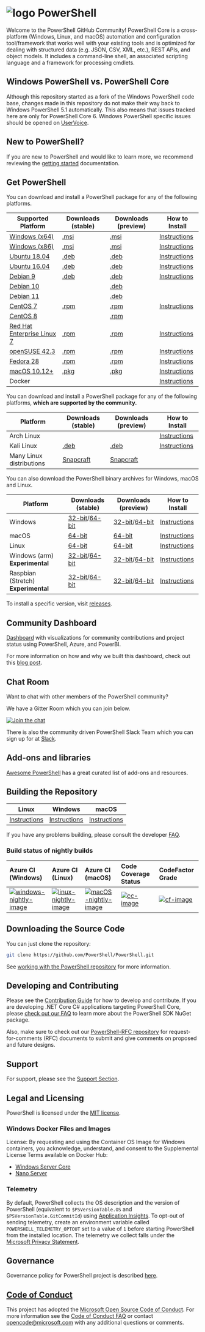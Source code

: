 # ![logo][] PowerShell

Welcome to the PowerShell GitHub Community!
PowerShell Core is a cross-platform (Windows, Linux, and macOS) automation and configuration tool/framework that works well with your existing tools and is optimized
for dealing with structured data (e.g. JSON, CSV, XML, etc.), REST APIs, and object models.
It includes a command-line shell, an associated scripting language and a framework for processing cmdlets.

[logo]: https://raw.githubusercontent.com/PowerShell/PowerShell/master/assets/ps_black_64.svg?sanitize=true

## Windows PowerShell vs. PowerShell Core

Although this repository started as a fork of the Windows PowerShell code base, changes made in this repository do not make their way back to Windows PowerShell 5.1 automatically.
This also means that issues tracked here are only for PowerShell Core 6.
Windows PowerShell specific issues should be opened on [UserVoice][].

[UserVoice]: https://windowsserver.uservoice.com/forums/301869-powershell

## New to PowerShell?

If you are new to PowerShell and would like to learn more, we recommend reviewing the [getting started][] documentation.

[getting started]: https://github.com/PowerShell/PowerShell/tree/master/docs/learning-powershell

## Get PowerShell

You can download and install a PowerShell package for any of the following platforms.

| Supported Platform                         | Downloads (stable)      | Downloads (preview)   | How to Install                |
| -------------------------------------------| ------------------------| ----------------------| ------------------------------|
| [Windows (x64)][corefx-win]                | [.msi][rl-windows-64]   | [.msi][pv-windows-64] | [Instructions][in-windows]    |
| [Windows (x86)][corefx-win]                | [.msi][rl-windows-86]   | [.msi][pv-windows-86] | [Instructions][in-windows]    |
| [Ubuntu 18.04][corefx-linux]               | [.deb][rl-ubuntu18]     | [.deb][pv-ubuntu18]   | [Instructions][in-ubuntu18]   |
| [Ubuntu 16.04][corefx-linux]               | [.deb][rl-ubuntu16]     | [.deb][pv-ubuntu16]   | [Instructions][in-ubuntu16]   |
| [Debian 9][corefx-linux]                   | [.deb][rl-debian9]      | [.deb][pv-debian9]    | [Instructions][in-deb9]       |
| [Debian 10][corefx-linux]                  |                         | [.deb][pv-debian10]   |                               |
| [Debian 11][corefx-linux]                  |                         | [.deb][pv-debian11]   |                               |
| [CentOS 7][corefx-linux]                   | [.rpm][rl-centos]       | [.rpm][pv-centos]     | [Instructions][in-centos]     |
| [CentOS 8][corefx-linux]                   |                         | [.rpm][pv-centos8]    |                               |
| [Red Hat Enterprise Linux 7][corefx-linux] | [.rpm][rl-centos]       | [.rpm][pv-centos]     | [Instructions][in-rhel7]      |
| [openSUSE 42.3][corefx-linux]              | [.rpm][rl-centos]       | [.rpm][pv-centos]     | [Instructions][in-opensuse]   |
| [Fedora 28][corefx-linux]                  | [.rpm][rl-centos]       | [.rpm][pv-centos]     | [Instructions][in-fedora]     |
| [macOS 10.12+][corefx-macos]               | [.pkg][rl-macos]        | [.pkg][pv-macos]      | [Instructions][in-macos]      |
| Docker                                     |                         |                       | [Instructions][in-docker]     |

You can download and install a PowerShell package for any of the following platforms, **which are supported by the community.**

| Platform                 | Downloads (stable)      | Downloads (preview)           | How to Install                |
| -------------------------| ------------------------| ----------------------------- | ------------------------------|
| Arch Linux               |                         |                               | [Instructions][in-archlinux]  |
| Kali Linux               | [.deb][rl-ubuntu16]     | [.deb][pv-ubuntu16]           | [Instructions][in-kali]       |
| Many Linux distributions | [Snapcraft][rl-snap]    | [Snapcraft][pv-snap]          |                               |

You can also download the PowerShell binary archives for Windows, macOS and Linux.

| Platform                            | Downloads (stable)                               | Downloads (preview)                             | How to Install                                 |
| ------------------------------------| ------------------------------------------------ | ------------------------------------------------| -----------------------------------------------|
| Windows                             | [32-bit][rl-winx86-zip]/[64-bit][rl-winx64-zip]  | [32-bit][pv-winx86-zip]/[64-bit][pv-winx64-zip] | [Instructions][in-windows-zip]                 |
| macOS                               | [64-bit][rl-macos-tar]                           | [64-bit][pv-macos-tar]                          | [Instructions][in-tar-macos]                   |
| Linux                               | [64-bit][rl-linux-tar]                           | [64-bit][pv-linux-tar]                          | [Instructions][in-tar-linux]                   |
| Windows (arm) **Experimental**      | [32-bit][rl-winarm]/[64-bit][rl-winarm64]        | [32-bit][pv-winarm]/[64-bit][pv-winarm64]       | [Instructions][in-arm]                         |
| Raspbian (Stretch) **Experimental** | [32-bit][rl-raspbian]/[64-bit][rl-raspbian64]    | [32-bit][pv-arm32]/[64-bit][pv-arm64]           | [Instructions][in-raspbian]                    |

[rl-windows-64]: https://github.com/PowerShell/PowerShell/releases/download/v6.2.3/PowerShell-6.2.3-win-x64.msi
[rl-windows-86]: https://github.com/PowerShell/PowerShell/releases/download/v6.2.3/PowerShell-6.2.3-win-x86.msi
[rl-ubuntu18]: https://github.com/PowerShell/PowerShell/releases/download/v6.2.3/powershell_6.2.3-1.ubuntu.18.04_amd64.deb
[rl-ubuntu16]: https://github.com/PowerShell/PowerShell/releases/download/v6.2.3/powershell_6.2.3-1.ubuntu.16.04_amd64.deb
[rl-debian9]: https://github.com/PowerShell/PowerShell/releases/download/v6.2.3/powershell_6.2.3-1.debian.9_amd64.deb
[rl-centos]: https://github.com/PowerShell/PowerShell/releases/download/v6.2.3/powershell-6.2.3-1.rhel.7.x86_64.rpm
[rl-macos]: https://github.com/PowerShell/PowerShell/releases/download/v6.2.3/powershell-6.2.3-osx-x64.pkg
[rl-winarm]: https://github.com/PowerShell/PowerShell/releases/download/v6.2.3/PowerShell-6.2.3-win-arm32.zip
[rl-winarm64]: https://github.com/PowerShell/PowerShell/releases/download/v6.2.3/PowerShell-6.2.3-win-arm64.zip
[rl-winx86-zip]: https://github.com/PowerShell/PowerShell/releases/download/v6.2.3/PowerShell-6.2.3-win-x86.zip
[rl-winx64-zip]: https://github.com/PowerShell/PowerShell/releases/download/v6.2.3/PowerShell-6.2.3-win-x64.zip
[rl-macos-tar]: https://github.com/PowerShell/PowerShell/releases/download/v6.2.3/powershell-6.2.3-osx-x64.tar.gz
[rl-linux-tar]: https://github.com/PowerShell/PowerShell/releases/download/v6.2.3/powershell-6.2.3-linux-x64.tar.gz
[rl-raspbian]: https://github.com/PowerShell/PowerShell/releases/download/v6.2.3/powershell-6.2.3-linux-arm32.tar.gz
[rl-raspbian64]: https://github.com/PowerShell/PowerShell/releases/download/v6.2.3/powershell-6.2.3-linux-arm64.tar.gz
[rl-snap]: https://snapcraft.io/powershell

[pv-windows-64]: https://github.com/PowerShell/PowerShell/releases/download/v7.0.0-preview.6/PowerShell-7.0.0-preview.6-win-x64.msi
[pv-windows-86]: https://github.com/PowerShell/PowerShell/releases/download/v7.0.0-preview.6/PowerShell-7.0.0-preview.6-win-x86.msi
[pv-ubuntu18]: https://github.com/PowerShell/PowerShell/releases/download/v7.0.0-preview.6/powershell-preview_7.0.0-preview.6-1.ubuntu.18.04_amd64.deb
[pv-ubuntu16]: https://github.com/PowerShell/PowerShell/releases/download/v7.0.0-preview.6/powershell-preview_7.0.0-preview.6-1.ubuntu.16.04_amd64.deb
[pv-debian9]: https://github.com/PowerShell/PowerShell/releases/download/v7.0.0-preview.6/powershell-preview_7.0.0-preview.6-1.debian.9_amd64.deb
[pv-debian10]: https://github.com/PowerShell/PowerShell/releases/download/v7.0.0-preview.6/powershell-preview_7.0.0-preview.6-1.debian.10_amd64.deb
[pv-debian11]: https://github.com/PowerShell/PowerShell/releases/download/v7.0.0-preview.6/powershell-preview_7.0.0-preview.6-1.debian.11_amd64.deb
[pv-centos]: https://github.com/PowerShell/PowerShell/releases/download/v7.0.0-preview.6/powershell-preview-7.0.0_preview.6-1.rhel.7.x86_64.rpm
[pv-centos8]: https://github.com/PowerShell/PowerShell/releases/download/v7.0.0-preview.6/powershell-preview-7.0.0_preview.6-1.centos.8.x86_64.rpm
[pv-macos]: https://github.com/PowerShell/PowerShell/releases/download/v7.0.0-preview.6/powershell-7.0.0-preview.6-osx-x64.pkg
[pv-winarm]: https://github.com/PowerShell/PowerShell/releases/download/v7.0.0-preview.6/PowerShell-7.0.0-preview.6-win-arm32.zip
[pv-winarm64]: https://github.com/PowerShell/PowerShell/releases/download/v7.0.0-preview.6/PowerShell-7.0.0-preview.6-win-arm64.zip
[pv-winx86-zip]: https://github.com/PowerShell/PowerShell/releases/download/v7.0.0-preview.6/PowerShell-7.0.0-preview.6-win-x86.zip
[pv-winx64-zip]: https://github.com/PowerShell/PowerShell/releases/download/v7.0.0-preview.6/PowerShell-7.0.0-preview.6-win-x64.zip
[pv-macos-tar]: https://github.com/PowerShell/PowerShell/releases/download/v7.0.0-preview.6/powershell-7.0.0-preview.6-osx-x64.tar.gz
[pv-linux-tar]: https://github.com/PowerShell/PowerShell/releases/download/v7.0.0-preview.6/powershell-7.0.0-preview.6-linux-x64.tar.gz
[pv-arm32]: https://github.com/PowerShell/PowerShell/releases/download/v7.0.0-preview.6/powershell-7.0.0-preview.6-linux-arm32.tar.gz
[pv-arm64]: https://github.com/PowerShell/PowerShell/releases/download/v7.0.0-preview.6/powershell-7.0.0-preview.6-linux-arm64.tar.gz
[pv-snap]: https://snapcraft.io/powershell-preview

[in-windows]: https://docs.microsoft.com/powershell/scripting/install/installing-powershell-core-on-windows?view=powershell-6
[in-ubuntu14]: https://docs.microsoft.com/powershell/scripting/install/installing-powershell-core-on-linux?view=powershell-6#ubuntu-1404
[in-ubuntu16]: https://docs.microsoft.com/powershell/scripting/install/installing-powershell-core-on-linux?view=powershell-6#ubuntu-1604
[in-ubuntu18]: https://docs.microsoft.com/powershell/scripting/install/installing-powershell-core-on-linux?view=powershell-6#ubuntu-1804
[in-deb9]: https://docs.microsoft.com/powershell/scripting/install/installing-powershell-core-on-linux?view=powershell-6#debian-9
[in-centos]: https://docs.microsoft.com/powershell/scripting/install/installing-powershell-core-on-linux?view=powershell-6#centos-7
[in-rhel7]: https://docs.microsoft.com/powershell/scripting/install/installing-powershell-core-on-linux?view=powershell-6#red-hat-enterprise-linux-rhel-7
[in-opensuse]: https://docs.microsoft.com/powershell/scripting/install/installing-powershell-core-on-linux?view=powershell-6#opensuse
[in-fedora]: https://docs.microsoft.com/powershell/scripting/install/installing-powershell-core-on-linux?view=powershell-6#fedora
[in-archlinux]: https://docs.microsoft.com/powershell/scripting/install/installing-powershell-core-on-linux?view=powershell-6#arch-linux
[in-macos]: https://docs.microsoft.com/powershell/scripting/install/installing-powershell-core-on-macos?view=powershell-6
[in-docker]: https://github.com/PowerShell/PowerShell-Docker
[in-kali]: https://docs.microsoft.com/powershell/scripting/install/installing-powershell-core-on-linux?view=powershell-6#kali
[in-windows-zip]: https://docs.microsoft.com/powershell/scripting/install/installing-powershell-core-on-windows?view=powershell-6#zip
[in-tar-linux]: https://docs.microsoft.com/powershell/scripting/install/installing-powershell-core-on-linux?view=powershell-6#binary-archives
[in-tar-macos]: https://docs.microsoft.com/powershell/scripting/install/installing-powershell-core-on-macos?view=powershell-6#binary-archives
[in-raspbian]: https://docs.microsoft.com/powershell/scripting/install/installing-powershell-core-on-linux?view=powershell-6#raspbian
[in-arm]: https://docs.microsoft.com/powershell/scripting/install/powershell-core-on-arm?view=powershell-6
[corefx-win]:https://github.com/dotnet/core/blob/master/release-notes/3.0/3.0-supported-os.md#windows
[corefx-linux]:https://github.com/dotnet/core/blob/master/release-notes/3.0/3.0-supported-os.md#linux
[corefx-macos]:https://github.com/dotnet/core/blob/master/release-notes/3.0/3.0-supported-os.md#macos

To install a specific version, visit [releases](https://github.com/PowerShell/PowerShell/releases).

## Community Dashboard

[Dashboard](https://aka.ms/psgithubbi) with visualizations for community contributions and project status using PowerShell, Azure, and PowerBI.

For more information on how and why we built this dashboard, check out this [blog post](https://blogs.msdn.microsoft.com/powershell/2017/01/31/powershell-open-source-community-dashboard/).

## Chat Room

Want to chat with other members of the PowerShell community?

We have a Gitter Room which you can join below.

[![Join the chat](https://img.shields.io/static/v1.svg?label=chat&message=on%20gitter&color=informational&logo=gitter)](https://gitter.im/PowerShell/PowerShell?utm_source=badge&utm_medium=badge&utm_campaign=pr-badge&utm_content=badge)

There is also the community driven PowerShell Slack Team which you can sign up for at [Slack].

[Slack]: http://slack.poshcode.org

## Add-ons and libraries

[Awesome PowerShell](https://github.com/janikvonrotz/awesome-powershell) has a great curated list of add-ons and resources.

## Building the Repository

| Linux                    | Windows                    | macOS                   |
|--------------------------|----------------------------|------------------------|
| [Instructions][bd-linux] | [Instructions][bd-windows] | [Instructions][bd-macOS] |

If you have any problems building, please consult the developer [FAQ][].

### Build status of nightly builds

| Azure CI (Windows)                       | Azure CI (Linux)                               | Azure CI (macOS)                               | Code Coverage Status     | CodeFactor Grade         |
|:-----------------------------------------|:-----------------------------------------------|:-----------------------------------------------|:-------------------------|:-------------------------|
| [![windows-nightly-image][]][windows-nightly-site] | [![linux-nightly-image][]][linux-nightly-site] | [![macOS-nightly-image][]][macos-nightly-site] | [![cc-image][]][cc-site] | [![cf-image][]][cf-site] |

[bd-linux]: https://github.com/PowerShell/PowerShell/tree/master/docs/building/linux.md
[bd-windows]: https://github.com/PowerShell/PowerShell/tree/master/docs/building/windows-core.md
[bd-macOS]: https://github.com/PowerShell/PowerShell/tree/master/docs/building/macos.md

[FAQ]: https://github.com/PowerShell/PowerShell/tree/master/docs/FAQ.md

[az-windows-image]: https://powershell.visualstudio.com/PowerShell/_apis/build/status/PowerShell-CI-windows?branchName=master
[az-windows-site]: https://powershell.visualstudio.com/PowerShell/_build?definitionId=19
[az-linux-image]: https://powershell.visualstudio.com/PowerShell/_apis/build/status/PowerShell-CI-linux?branchName=master
[az-linux-site]: https://powershell.visualstudio.com/PowerShell/_build?definitionId=17
[az-macos-image]: https://powershell.visualstudio.com/PowerShell/_apis/build/status/PowerShell-CI-macos?branchName=master
[az-macos-site]: https://powershell.visualstudio.com/PowerShell/_build?definitionId=14
[az-spell-image]: https://powershell.visualstudio.com/PowerShell/_apis/build/status/PowerShell-CI-static-analysis?branchName=master
[az-spell-site]: https://powershell.visualstudio.com/PowerShell/_build?definitionId=22
[windows-nightly-site]: https://powershell.visualstudio.com/PowerShell/_build/latest?definitionId=32
[linux-nightly-site]: https://powershell.visualstudio.com/PowerShell/_build?definitionId=23
[macos-nightly-site]: https://powershell.visualstudio.com/PowerShell/_build?definitionId=24
[windows-nightly-image]: https://powershell.visualstudio.com/PowerShell/_apis/build/status/PowerShell-CI-Windows-daily
[linux-nightly-image]: https://powershell.visualstudio.com/PowerShell/_apis/build/status/PowerShell-CI-linux-daily?branchName=master
[macOS-nightly-image]: https://powershell.visualstudio.com/PowerShell/_apis/build/status/PowerShell-CI-macos-daily?branchName=master
[cc-site]: https://codecov.io/gh/PowerShell/PowerShell
[cc-image]: https://codecov.io/gh/PowerShell/PowerShell/branch/master/graph/badge.svg
[cf-site]: https://www.codefactor.io/repository/github/powershell/powershell
[cf-image]: https://www.codefactor.io/repository/github/powershell/powershell/badge

## Downloading the Source Code

You can just clone the repository:

```sh
git clone https://github.com/PowerShell/PowerShell.git
```

See [working with the PowerShell repository](https://github.com/PowerShell/PowerShell/tree/master/docs/git) for more information.

## Developing and Contributing

Please see the [Contribution Guide][] for how to develop and contribute.
If you are developing .NET Core C# applications targeting PowerShell Core, please [check out our FAQ][] to learn more about the PowerShell SDK NuGet package.

Also, make sure to check out our [PowerShell-RFC repository](https://github.com/powershell/powershell-rfc) for request-for-comments (RFC) documents to submit and give comments on proposed and future designs.

[Contribution Guide]: https://github.com/PowerShell/PowerShell/blob/master/.github/CONTRIBUTING.md
[check out our FAQ]: https://github.com/PowerShell/PowerShell/tree/master/docs/FAQ.md#where-do-i-get-the-powershell-core-sdk-package

## Support

For support, please see the [Support Section][].

[Support Section]: https://github.com/PowerShell/PowerShell/tree/master/.github/SUPPORT.md

## Legal and Licensing

PowerShell is licensed under the [MIT license][].

[MIT license]: https://github.com/PowerShell/PowerShell/tree/master/LICENSE.txt

### Windows Docker Files and Images

License: By requesting and using the Container OS Image for Windows containers, you acknowledge, understand, and consent to the Supplemental License Terms available on Docker Hub:

- [Windows Server Core](https://hub.docker.com/r/microsoft/windowsservercore/)
- [Nano Server](https://hub.docker.com/r/microsoft/nanoserver/)

### Telemetry

By default, PowerShell collects the OS description and the version of PowerShell (equivalent to `$PSVersionTable.OS` and `$PSVersionTable.GitCommitId`) using [Application Insights](https://azure.microsoft.com/services/application-insights/).
To opt-out of sending telemetry, create an environment variable called `POWERSHELL_TELEMETRY_OPTOUT` set to a value of `1` before starting PowerShell from the installed location.
The telemetry we collect falls under the [Microsoft Privacy Statement](https://privacy.microsoft.com/privacystatement/).

## Governance

Governance policy for PowerShell project is described [here][].

[here]: https://github.com/PowerShell/PowerShell/blob/master/docs/community/governance.md

## [Code of Conduct][conduct-md]

This project has adopted the [Microsoft Open Source Code of Conduct][conduct-code].
For more information see the [Code of Conduct FAQ][conduct-FAQ] or contact [opencode@microsoft.com][conduct-email] with any additional questions or comments.

[conduct-code]: https://opensource.microsoft.com/codeofconduct/
[conduct-FAQ]: https://opensource.microsoft.com/codeofconduct/faq/
[conduct-email]: mailto:opencode@microsoft.com
[conduct-md]: https://github.com/PowerShell/PowerShell/tree/master/CODE_OF_CONDUCT.md
